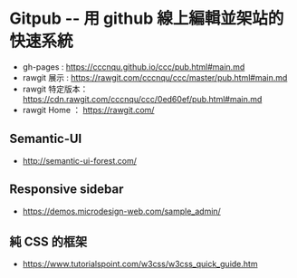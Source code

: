 # Gitpub -- 用 github 線上編輯並架站的快速系統

* gh-pages : https://cccnqu.github.io/ccc/pub.html#main.md
* rawgit 展示 : https://rawgit.com/cccnqu/ccc/master/pub.html#main.md
* rawgit 特定版本： https://cdn.rawgit.com/cccnqu/ccc/0ed60ef/pub.html#main.md
* rawgit Home ： https://rawgit.com/

## Semantic-UI

* http://semantic-ui-forest.com/


## Responsive sidebar

* https://demos.microdesign-web.com/sample_admin/

## 純 CSS 的框架
* https://www.tutorialspoint.com/w3css/w3css_quick_guide.htm
